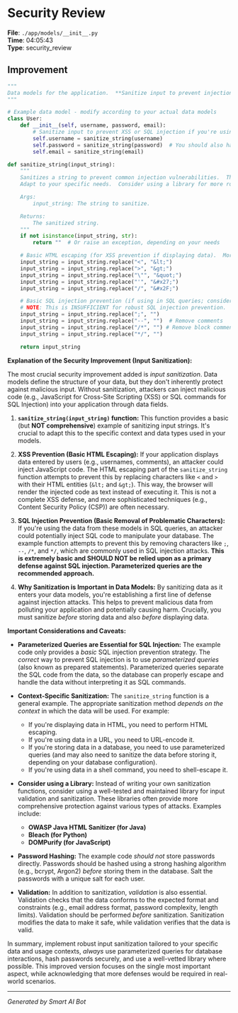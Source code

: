 # Security Review

**File**: `./app/models/__init__.py`  
**Time**: 04:05:43  
**Type**: security_review

## Improvement

```python
"""
Data models for the application.  **Sanitize input to prevent injection attacks.**
"""

# Example data model - modify according to your actual data models
class User:
    def __init__(self, username, password, email):
        # Sanitize input to prevent XSS or SQL injection if you're using this in a database query.
        self.username = sanitize_string(username)
        self.password = sanitize_string(password)  # You should also hash passwords, not just sanitize.
        self.email = sanitize_string(email)

def sanitize_string(input_string):
    """
    Sanitizes a string to prevent common injection vulnerabilities.  This is a BASIC example.
    Adapt to your specific needs.  Consider using a library for more robust sanitization.

    Args:
        input_string: The string to sanitize.

    Returns:
        The sanitized string.
    """
    if not isinstance(input_string, str):
        return ""  # Or raise an exception, depending on your needs

    # Basic HTML escaping (for XSS prevention if displaying data).  More robust solutions exist.
    input_string = input_string.replace("<", "&lt;")
    input_string = input_string.replace(">", "&gt;")
    input_string = input_string.replace("\"", "&quot;")
    input_string = input_string.replace("'", "&#x27;")
    input_string = input_string.replace("/", "&#x2F;")

    # Basic SQL injection prevention (if using in SQL queries; consider using parameterized queries instead).
    # NOTE: This is INSUFFICIENT for robust SQL injection prevention.  Use parameterized queries!
    input_string = input_string.replace(";", "")
    input_string = input_string.replace("--", "")  # Remove comments
    input_string = input_string.replace("/*", "") # Remove block comments
    input_string = input_string.replace("*/", "")

    return input_string
```

**Explanation of the Security Improvement (Input Sanitization):**

The most crucial security improvement added is *input sanitization*.  Data models define the structure of your data, but they don't inherently protect against malicious input.  Without sanitization, attackers can inject malicious code (e.g., JavaScript for Cross-Site Scripting (XSS) or SQL commands for SQL Injection) into your application through data fields.

1. **`sanitize_string(input_string)` function:** This function provides a basic (but **NOT comprehensive**) example of sanitizing input strings.  It's crucial to adapt this to the specific context and data types used in your models.

2. **XSS Prevention (Basic HTML Escaping):**  If your application displays data entered by users (e.g., usernames, comments), an attacker could inject JavaScript code. The HTML escaping part of the `sanitize_string` function attempts to prevent this by replacing characters like `<` and `>` with their HTML entities (`&lt;` and `&gt;`). This way, the browser will render the injected code as text instead of executing it.  This is not a complete XSS defense, and more sophisticated techniques (e.g., Content Security Policy (CSP)) are often necessary.

3. **SQL Injection Prevention (Basic Removal of Problematic Characters):** If you're using the data from these models in SQL queries, an attacker could potentially inject SQL code to manipulate your database.  The example function attempts to prevent this by removing characters like `;`, `--`, `/*`, and `*/`, which are commonly used in SQL injection attacks. **This is extremely basic and SHOULD NOT be relied upon as a primary defense against SQL injection.  Parameterized queries are the recommended approach.**

4. **Why Sanitization is Important in Data Models:** By sanitizing data as it enters your data models, you're establishing a first line of defense against injection attacks.  This helps to prevent malicious data from polluting your application and potentially causing harm.  Crucially, you must sanitize *before* storing data and also *before* displaying data.

**Important Considerations and Caveats:**

* **Parameterized Queries are Essential for SQL Injection:**  The example code only provides a *basic* SQL injection prevention strategy.  The *correct* way to prevent SQL injection is to use *parameterized queries* (also known as prepared statements).  Parameterized queries separate the SQL code from the data, so the database can properly escape and handle the data without interpreting it as SQL commands.

* **Context-Specific Sanitization:** The `sanitize_string` function is a general example.  The appropriate sanitization method *depends on the context* in which the data will be used.  For example:
    * If you're displaying data in HTML, you need to perform HTML escaping.
    * If you're using data in a URL, you need to URL-encode it.
    * If you're storing data in a database, you need to use parameterized queries (and may also need to sanitize the data before storing it, depending on your database configuration).
    * If you're using data in a shell command, you need to shell-escape it.

* **Consider using a Library:**  Instead of writing your own sanitization functions, consider using a well-tested and maintained library for input validation and sanitization.  These libraries often provide more comprehensive protection against various types of attacks.  Examples include:
    * **OWASP Java HTML Sanitizer (for Java)**
    * **Bleach (for Python)**
    * **DOMPurify (for JavaScript)**

* **Password Hashing:**  The example code *should not* store passwords directly. Passwords should be hashed using a strong hashing algorithm (e.g., bcrypt, Argon2) *before* storing them in the database. Salt the passwords with a unique salt for each user.

* **Validation:**  In addition to sanitization, *validation* is also essential.  Validation checks that the data conforms to the expected format and constraints (e.g., email address format, password complexity, length limits).  Validation should be performed *before* sanitization.  Sanitization modifies the data to make it safe, while validation verifies that the data is valid.

In summary, implement robust input sanitization tailored to your specific data and usage contexts, *always* use parameterized queries for database interactions, hash passwords securely, and use a well-vetted library where possible.  This improved version focuses on the single most important aspect, while acknowledging that more defenses would be required in real-world scenarios.

---
*Generated by Smart AI Bot*
